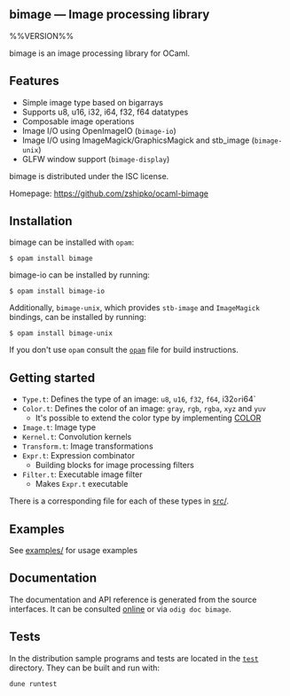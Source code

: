 bimage — Image processing library
-------------------------------------------------------------------------------
%%VERSION%%

bimage is an image processing library for OCaml.

## Features

- Simple image type based on bigarrays
- Supports u8, u16, i32, i64, f32, f64 datatypes
- Composable image operations
- Image I/O using OpenImageIO (`bimage-io`)
- Image I/O using ImageMagick/GraphicsMagick and stb_image (`bimage-unix`)
- GLFW window support (`bimage-display`)

bimage is distributed under the ISC license.

Homepage: https://github.com/zshipko/ocaml-bimage

## Installation

bimage can be installed with `opam`:

```
$ opam install bimage
```

bimage-io can be installed by running:

```
$ opam install bimage-io
```

Additionally, `bimage-unix`, which provides `stb-image` and `ImageMagick` bindings, can be installed by running:

```
$ opam install bimage-unix
```

If you don't use `opam` consult the [`opam`](opam) file for build
instructions.

## Getting started

- `Type.t`: Defines the type of an image: `u8`, `u16`, `f32`, `f64`, i32` or `i64`
- `Color.t`: Defines the color of an image: `gray`, `rgb`, `rgba`, `xyz` and `yuv`
  * It's possible to extend the color type by implementing [COLOR](https://github.com/zshipko/ocaml-bimage/blob/master/src/color.ml)
- `Image.t`: Image type
- `Kernel.t`: Convolution kernels
- `Transform.t`: Image transformations
- `Expr.t`: Expression combinator
  * Building blocks for image processing filters
- `Filter.t`: Executable image filter
  * Makes `Expr.t` executable

There is a corresponding file for each of these types in [src/](https://github.com/zshipko/ocaml-bimage/tree/master/src).

## Examples

See [examples/](https://github.com/zshipko/ocaml-bimage/tree/master/examples) for usage examples

## Documentation

The documentation and API reference is generated from the source
interfaces. It can be consulted [online][doc] or via `odig doc
bimage`.

[doc]: https://zshipko.github.io/ocaml-bimage/

## Tests

In the distribution sample programs and tests are located in the
[`test`](test) directory. They can be built and run
with:

    dune runtest
